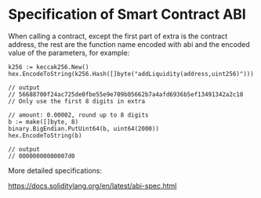 # Specification of Smart Contract ABI 

When calling a contract, except the first part of extra is the contract address, the rest are the function name encoded with abi and the encoded value of the parameters, for example:

```golang
k256 := keccak256.New()
hex.EncodeToString(k256.Hash([]byte("addLiquidity(address,uint256)")))

// output
// 56688700f24ac725de0fbe55e9e709b05662b7a4afd6936b5ef13491342a2c18
// Only use the first 8 digits in extra

// amount: 0.00002, round up to 8 digits
b := make([]byte, 8)
binary.BigEndian.PutUint64(b, uint64(2000))
hex.EncodeToString(b)

// output
// 00000000000007d0
```

More detailed specifications:

<https://docs.soliditylang.org/en/latest/abi-spec.html>
